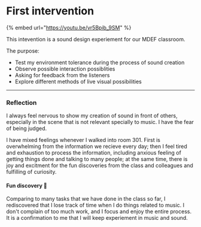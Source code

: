 # First intervention

{% embed url="https://youtu.be/vr5Bpib_9SM" %}

This intevention is a sound design experiement for our MDEF classroom.&#x20;

The purpose:

* Test my environment tolerance during the process of sound creation&#x20;
* Observe possible interaction possiblities
* Asking for feedback from the listeners
* Explore different methods of live visual possibilities

***

### Reflection

I always feel nervous to show my creation of sound in front of others, especially in the scene that is not relevant specially to music. I have the fear of being judged.

I have mixed feelings whenever I walked into room 301. First is overwhelming from the information we recieve every day; then I feel tired and exhaustion to process the information, including anxious feeling of getting things done and talking to many people; at the same time, there is joy and excitment for the fun discoveries from the class and colleagues and fulfilling of curiosity.

#### Fun discovery :tada:

Comparing to many tasks that we have done in the class so far, I rediscovered that I lose track of time when I do things related to music. I don't complain of too much work, and I focus and enjoy the entire process. It is a confirmation to me that I will keep experiement in music and sound.

